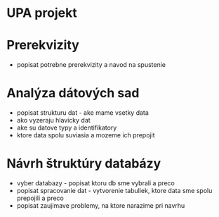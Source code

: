 # UPA projekt 

# Prerekvizity 
- popisat potrebne prerekvizity a navod na spustenie

# Analýza dátových sad
- popisat strukturu dat - ake mame vsetky data
- ako vyzeraju hlavicky dat
- ake su datove typy a identifikatory
- ktore data spolu suviasia a mozeme ich prepojit


# Návrh štruktúry databázy
- vyber databazy - popisat ktoru db sme vybrali a preco
- popisat spracovanie dat - vytvorenie tabuliek, ktore data sme spolu prepojili a preco
- popisat zaujimave problemy, na ktore narazime pri navrhu 